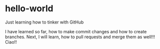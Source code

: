 # hello-world
Just learning how to tinker with GitHub

I have learned so far, how to make commit changes and how to create branches. Next, I will learn, how to pull requests and merge them as well!!! Ciao!!
